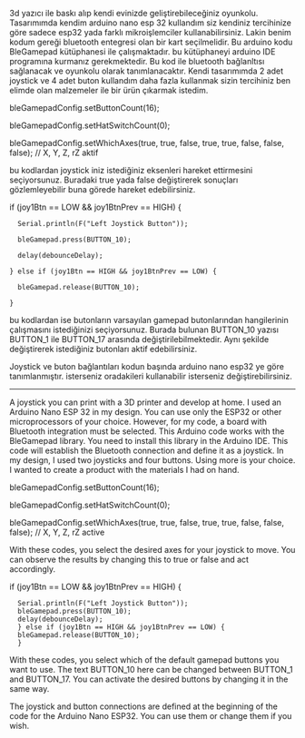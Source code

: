 3d yazıcı ile baskı alıp kendi evinizde geliştirebileceğiniz oyunkolu. 
Tasarımımda kendim arduino nano esp 32 kullandım siz kendiniz tercihinize göre sadece esp32 yada farklı mikroişlemciler kullanabilirsiniz. Lakin benim kodum gereği bluetooth entegresi olan bir kart seçilmelidir. 
Bu arduino kodu BleGamepad kütüphanesi ile çalışmaktadır. bu kütüphaneyi arduino IDE programına kurmanız gerekmektedir. Bu kod ile bluetooth bağlanltısı sağlanacak ve oyunkolu olarak tanımlanacaktır.
Kendi tasarımımda 2 adet joystick ve 4 adet buton kullandım daha fazla kullanmak sizin tercihiniz ben elimde olan malzemeler ile bir ürün çıkarmak istedim. 

bleGamepadConfig.setButtonCount(16);

bleGamepadConfig.setHatSwitchCount(0);

bleGamepadConfig.setWhichAxes(true, true, false, true, true, false, false, false);  // X, Y, Z, rZ aktif


bu kodlardan joystick iniz istediğiniz eksenleri hareket ettirmesini seçiyorsunuz. Buradaki true yada false değiştirerek sonuçları gözlemleyebilir buna görede hareket edebilirsiniz.

if (joy1Btn == LOW && joy1BtnPrev == HIGH) {

      Serial.println(F("Left Joystick Button"));
      
      bleGamepad.press(BUTTON_10);
      
      delay(debounceDelay);
      
    } else if (joy1Btn == HIGH && joy1BtnPrev == LOW) {
    
      bleGamepad.release(BUTTON_10);
      
    }

bu kodlardan ise butonların varsayılan gamepad butonlarından hangilerinin çalışmasını istediğinizi seçiyorsunuz. Burada bulunan BUTTON_10 yazısı BUTTON_1 ile BUTTON_17 arasında değiştirilebilmektedir. Aynı şekilde değiştirerek istediğiniz butonları aktif edebilirsiniz.

Joystick ve buton bağlantıları kodun başında arduino nano esp32 ye göre tanımlanmıştır. isterseniz oradakileri kullanabilir isterseniz değiştirebilirsiniz. 

----------------------------------------------------------------------------------------------------------------------------------------------------------------------------------------------------------------------

A joystick you can print with a 3D printer and develop at home.
I used an Arduino Nano ESP 32 in my design. You can use only the ESP32 or other microprocessors of your choice. However, for my code, a board with Bluetooth integration must be selected.
This Arduino code works with the BleGamepad library. You need to install this library in the Arduino IDE. This code will establish the Bluetooth connection and define it as a joystick.
In my design, I used two joysticks and four buttons. Using more is your choice. I wanted to create a product with the materials I had on hand.

bleGamepadConfig.setButtonCount(16);

bleGamepadConfig.setHatSwitchCount(0);

bleGamepadConfig.setWhichAxes(true, true, false, true, true, false, false, false); // X, Y, Z, rZ active


With these codes, you select the desired axes for your joystick to move. You can observe the results by changing this to true or false and act accordingly.

if (joy1Btn == LOW && joy1BtnPrev == HIGH) {

      Serial.println(F("Left Joystick Button"));
      bleGamepad.press(BUTTON_10);
      delay(debounceDelay);
      } else if (joy1Btn == HIGH && joy1BtnPrev == LOW) {
      bleGamepad.release(BUTTON_10);
      }

With these codes, you select which of the default gamepad buttons you want to use. The text BUTTON_10 here can be changed between BUTTON_1 and BUTTON_17. You can activate the desired buttons by changing it in the same way.

The joystick and button connections are defined at the beginning of the code for the Arduino Nano ESP32. You can use them or change them if you wish.
